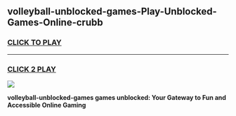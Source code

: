
## volleyball-unblocked-games-Play-Unblocked-Games-Online-crubb
<h3>
<a href="https://premium76.site?title=volleyball-unblocked-games&ref=25A">CLICK TO PLAY</a></h3>
<hr>

<h3>
<a href="https://premium76.site?title=volleyball-unblocked-games&ref=25A">CLICK 2 PLAY</a>
  
</h3>

<a href="https://premium76.site?title=volleyball-unblocked-games&ref=25A"><img src="https://clearcache.store/games.png"></a>


**volleyball-unblocked-games games unblocked: Your Gateway to Fun and Accessible Online Gaming**
